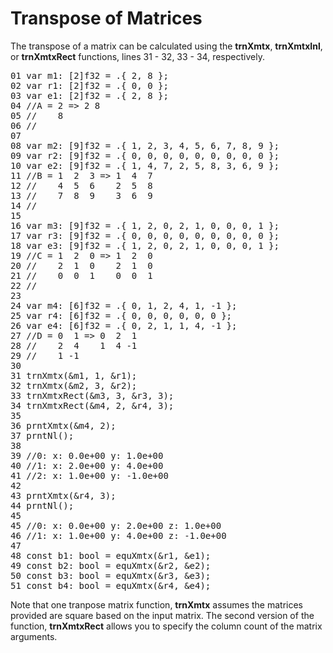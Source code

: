 # Transpose of Matrices

The transpose of a matrix can be calculated using the <b>trnXmtx</b>, <b>trnXmtxInl</b>, or <b>trnXmtxRect</b> functions, lines 31 - 32, 33 - 34, respectively.

<!--
NEEDED:
trnXmtxRectInl
-->

<!-- //"XMTX: ELA - Larson, Edwards: 2.2 Example 8 test" -->
<pre>
01 var m1: [2]f32 = .{ 2, 8 };
02 var r1: [2]f32 = .{ 0, 0 };
03 var e1: [2]f32 = .{ 2, 8 };
04 //A = 2 => 2 8
05 //    8
06 //
07 
08 var m2: [9]f32 = .{ 1, 2, 3, 4, 5, 6, 7, 8, 9 };
09 var r2: [9]f32 = .{ 0, 0, 0, 0, 0, 0, 0, 0, 0 };
10 var e2: [9]f32 = .{ 1, 4, 7, 2, 5, 8, 3, 6, 9 };
11 //B = 1  2  3 => 1  4  7
12 //    4  5  6    2  5  8
13 //    7  8  9    3  6  9
14 //
15 
16 var m3: [9]f32 = .{ 1, 2, 0, 2, 1, 0, 0, 0, 1 };
17 var r3: [9]f32 = .{ 0, 0, 0, 0, 0, 0, 0, 0, 0 };
18 var e3: [9]f32 = .{ 1, 2, 0, 2, 1, 0, 0, 0, 1 };
19 //C = 1  2  0 => 1  2  0
20 //    2  1  0    2  1  0
21 //    0  0  1    0  0  1
22 //
23 
24 var m4: [6]f32 = .{ 0, 1, 2, 4, 1, -1 };
25 var r4: [6]f32 = .{ 0, 0, 0, 0, 0, 0 };
26 var e4: [6]f32 = .{ 0, 2, 1, 1, 4, -1 };
27 //D = 0  1 => 0  2  1
28 //    2  4    1  4 -1
29 //    1 -1
30
31 trnXmtx(&m1, 1, &r1);
32 trnXmtx(&m2, 3, &r2);
33 trnXmtxRect(&m3, 3, &r3, 3);
34 trnXmtxRect(&m4, 2, &r4, 3);
35 
36 prntXmtx(&m4, 2);
37 prntNl();
38 
39 //0: x: 0.0e+00 y: 1.0e+00
40 //1: x: 2.0e+00 y: 4.0e+00
41 //2: x: 1.0e+00 y: -1.0e+00
42 
43 prntXmtx(&r4, 3);
44 prntNl();
45 
45 //0: x: 0.0e+00 y: 2.0e+00 z: 1.0e+00
46 //1: x: 1.0e+00 y: 4.0e+00 z: -1.0e+00
47 
48 const b1: bool = equXmtx(&r1, &e1);
49 const b2: bool = equXmtx(&r2, &e2);
50 const b3: bool = equXmtx(&r3, &e3);
51 const b4: bool = equXmtx(&r4, &e4);
</pre>

Note that one tranpose matrix function, <b>trnXmtx</b> assumes the matrices provided are square based on the input matrix. The second version of the function, <b>trnXmtxRect</b> allows you to specify the column count of the matrix arguments.
